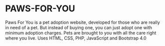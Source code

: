 # PAWS-FOR-YOU
Paws For You is a pet adoption website, developed for those who are really in need of a pet. But instead of buying one, you can just adopt one with minimum adoption charges. Pets are brought to you with all the care right where you live. 
Uses HTML, CSS, PHP, JavaScript and Bootstrap 4.0

